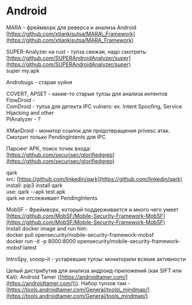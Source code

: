 # Android

 MARA - фреймворк для реверса и анализа Android [https://github.com/xtiankisutsa/MARA\_Framework](https://github.com/xtiankisutsa/MARA_Framework)

SUPER-Analyzer на rust - тулза свежая, надо смотреть: [https://github.com/SUPERAndroidAnalyzer/super](https://github.com/SUPERAndroidAnalyzer/super)  
super my.apk

Androbugs - старая хуйня

COVERT, APSET - какие-то старые тулзы для анализа интентов   
FlowDroid -   
ComDroid - тулза для детекта IPC vulners: ex. Intent Spoofing, Service   
Hijacking and other   
PIAnalyzer - ?

XManDroid - монитор ссылок для предотвращения privesc атак. Смотрит только PendingIntents для IPC

 Парсинг APK, поиск точек входа: [https://github.com/securisec/glorifiedgrep](https://github.com/securisec/glorifiedgrep)

qark  
src: [https://github.com/linkedin/qark](https://github.com/linkedin/qark)  
install: pip3 install qark  
use: qark --apk test.apk  
qark не отслеживает PendingIntents

MobSF - Фреймворк, который поддерживается и много чего умеет  
[https://github.com/MobSF/Mobile-Security-Framework-MobSF](https://github.com/MobSF/Mobile-Security-Framework-MobSF)  
Install docker image and run him:  
docker pull opensecurity/mobile-security-framework-mobsf  
docker run -it -p 8000:8000 opensecurity/mobile-security-framework-mobsf:latest

IntroSpy, snoop-it - устаревшие тулзы: мониторили всякие активности

 Целый дистрибутив для анализа андроид-приложений \(как SIFT или Kali\): Android Tamer \([https://androidtamer.com/](https://androidtamer.com/)\). Набор тулзов там - [https://tools.androidtamer.com/General/tools\_mindmap/](https://tools.androidtamer.com/General/tools_mindmap/).





